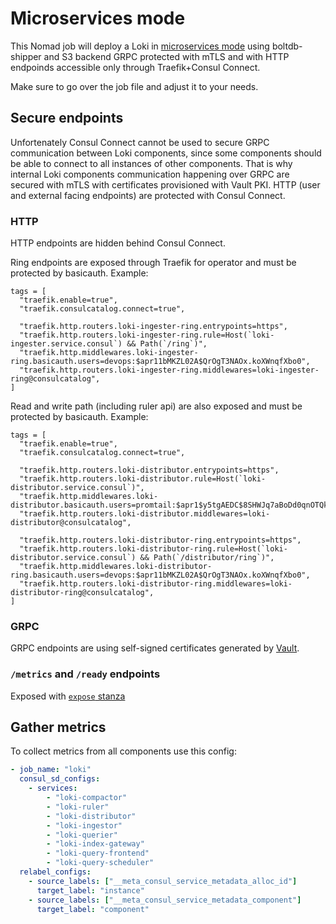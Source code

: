 # Microservices mode

This Nomad job will deploy a Loki in
[microservices mode](https://grafana.com/docs/loki/latest/fundamentals/architecture/deployment-modes/#microservices-mode)
using boltdb-shipper and S3 backend GRPC protected with mTLS and with HTTP
endpoinds accessible only through Traefik+Consul Connect.

Make sure to go over the job file and adjust it to your needs.

## Secure endpoints

Unfortenately Consul Connect cannot be used to secure GRPC communication between
Loki components, since some components should be able to connect to all
instances of other components. That is why internal Loki components
communication happening over GRPC are secured with mTLS with certificates
provisioned with Vault PKI. HTTP (user and external facing endpoints) are
protected with Consul Connect.

### HTTP

HTTP endpoints are hidden behind Consul Connect.

Ring endpoints are exposed through Traefik for operator and must be protected by
basicauth. Example:

```hcl
tags = [
  "traefik.enable=true",
  "traefik.consulcatalog.connect=true",

  "traefik.http.routers.loki-ingester-ring.entrypoints=https",
  "traefik.http.routers.loki-ingester-ring.rule=Host(`loki-ingester.service.consul`) && Path(`/ring`)",
  "traefik.http.middlewares.loki-ingester-ring.basicauth.users=devops:$apr11bMKZL02A$QrOgT3NAOx.koXWnqfXbo0",
  "traefik.http.routers.loki-ingester-ring.middlewares=loki-ingester-ring@consulcatalog",
]
```

Read and write path (including ruler api) are also exposed and must be protected
by basicauth. Example:

```hcl
tags = [
  "traefik.enable=true",
  "traefik.consulcatalog.connect=true",

  "traefik.http.routers.loki-distributor.entrypoints=https",
  "traefik.http.routers.loki-distributor.rule=Host(`loki-distributor.service.consul`)",
  "traefik.http.middlewares.loki-distributor.basicauth.users=promtail:$apr1$y5tgAEDC$8SHWJq7aBoDd0qnOTQkok0",
  "traefik.http.routers.loki-distributor.middlewares=loki-distributor@consulcatalog",

  "traefik.http.routers.loki-distributor-ring.entrypoints=https",
  "traefik.http.routers.loki-distributor-ring.rule=Host(`loki-distributor.service.consul`) && Path(`/distributor/ring`)",
  "traefik.http.middlewares.loki-distributor-ring.basicauth.users=devops:$apr11bMKZL02A$QrOgT3NAOx.koXWnqfXbo0",
  "traefik.http.routers.loki-distributor-ring.middlewares=loki-distributor-ring@consulcatalog",
]
```

### GRPC

GRPC endpoints are using self-signed certificates generated by
[Vault](https://www.vaultproject.io/docs/secrets/pki).

### `/metrics` and `/ready` endpoints

Exposed with
[`expose` stanza](https://www.nomadproject.io/docs/job-specification/expose)

## Gather metrics

To collect metrics from all components use this config:

```yaml
- job_name: "loki"
  consul_sd_configs:
    - services:
        - "loki-compactor"
        - "loki-ruler"
        - "loki-distributor"
        - "loki-ingestor"
        - "loki-querier"
        - "loki-index-gateway"
        - "loki-query-frontend"
        - "loki-query-scheduler"
  relabel_configs:
    - source_labels: ["__meta_consul_service_metadata_alloc_id"]
      target_label: "instance"
    - source_labels: ["__meta_consul_service_metadata_component"]
      target_label: "component"
```
